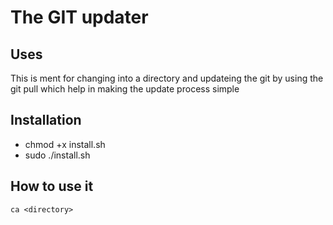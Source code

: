 # The GIT updater

## Uses
This is ment for changing into a directory and updateing the git by using the git pull
which help in making the update process simple

## Installation
* chmod +x install.sh
* sudo ./install.sh

## How to use it
`ca <directory>`
